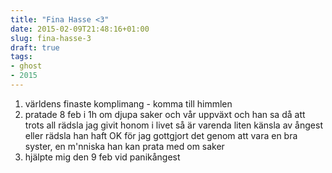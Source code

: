 ```yaml
---
title: "Fina Hasse <3"
date: 2015-02-09T21:48:16+01:00
slug: fina-hasse-3
draft: true
tags:
- ghost
- 2015
---
```


1. världens finaste komplimang - komma till himmlen
2. pratade 8 feb i 1h om djupa saker och vår uppväxt och han sa då att trots all rädsla jag givit honom i livet så är varenda liten känsla av ångest eller rädsla han haft OK för jag gottgjort det genom att vara en bra syster, en m'nniska han kan prata med om saker
3. hjälpte mig den 9 feb vid panikångest
